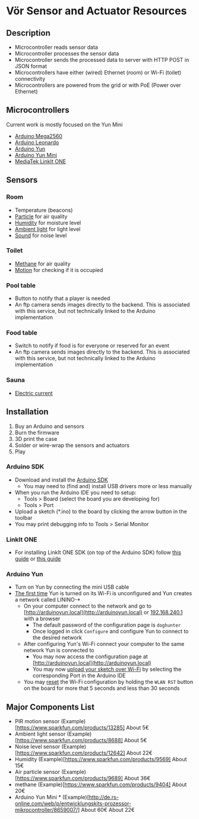 # Vör Sensor and Actuator Resources

## Description
- Microcontroller reads sensor data
- Microcontroller processes the sensor data
- Microcontroller sends the processed data to server with HTTP POST in JSON format
- Microcontrollers have either (wired) Ethernet (room) or Wi-Fi (toilet) connectivity
- Microcontrollers are powered from the grid or with PoE (Power over Ethernet)

## Microcontrollers

Current work is mostly focused on the Yun Mini

- [Arduino Mega2560](http://www.arduino.org/products/boards/4-arduino-boards/arduino-mega-2560)
- [Arduino Leonardo](http://www.arduino.org/products/boards/4-arduino-boards/arduino-leonardo)
- [Arduino Yun](http://www.arduino.org/products/boards/4-arduino-boards/arduino-yun)
- [Arduino Yun Mini](http://www.arduino.org/products/boards/4-arduino-boards/arduino-yun-mini)
- [MediaTek LinkIt ONE](http://www.seeedstudio.com/wiki/LinkIt_ONE)

## Sensors

### Room
- Temperature (beacons)
- [Particle](https://www.sparkfun.com/products/9689) for air quality
- [Humidity](https://www.sparkfun.com/products/9569) for moisture level
- [Ambient light](https://www.sparkfun.com/products/8688) for light level
- [Sound](https://www.sparkfun.com/products/12642) for noise level

### Toilet
- [Methane](https://www.sparkfun.com/products/9404) for air quality
- [Motion](https://www.sparkfun.com/products/13285) for checking if it is occupied

### Pool table
- Button to notify that a player is needed
- An ftp camera sends images directly to the backend. This is associated with this service, but not technically linked to the Arduino implementation

### Food table
- Switch to notify if food is for everyone or reserved for an event
- An ftp camera sends images directly to the backend. This is associated with this service, but not technically linked to the Arduino implementation

### Sauna
- [Electric current](https://www.sparkfun.com/products/11005)

## Installation
1. Buy an Arduino and sensors
2. Burn the firmware
3. 3D print the case
4. Solder or wire-wrap the sensors and actuators
5. Play

### Arduino SDK
- Download and install the [Arduino SDK](https://www.arduino.cc/en/Main/Software)
    - You may need to (find and) install USB drivers more or less manually
- When you run the Arduino IDE you need to setup:
    - Tools > Board (select the board you are developing for)
    - Tools > Port
- Upload a sketch (*.ino) to the board by clicking the arrow button in the toolbar
- You may print debugging info to Tools > Serial Monitor

### LinkIt ONE
- For installing LinkIt ONE SDK (on top of the Arduino SDK) follow [this guide](http://www.seeedstudio.com/wiki/LinkIt_ONE) or [this guide](http://labs.mediatek.com/forums/posts/list/559.page)

### Arduino Yun
- Turn on Yun by connecting the mini USB cable
- [The first time](https://www.arduino.cc/en/Guide/ArduinoYun#toc14) Yun is turned on its Wi-Fi is unconfigured and Yun creates a network called LININO-*
    - On your computer connect to the network and go to [http://arduinoyun.local](http://arduinoyun.local) or [192.168.240.1](192.168.240.1) with a browser
        - The default password of the configuration page is ```doghunter```
        - Once logged in click ```Configure``` and configure Yun to connect to the desired network
    - After configuring Yun's Wi-Fi connect your computer to the same network Yun is connected to
        - You may now access the configuration page at [http://arduinoyun.local](http://arduinoyun.local)
        - You may now [upload your sketch over Wi-Fi](https://www.arduino.cc/en/Guide/ArduinoYun#toc15) by selecting the corresponding Port in the Arduino IDE
    - You may [reset](https://www.arduino.cc/en/Guide/ArduinoYun#toc6) the Wi-Fi configuration by holding the ```WLAN RST``` button on the board for more that 5 seconds and less than 30 seconds

## Major Components List

* PIR motion sensor (Example)[https://www.sparkfun.com/products/13285] About 5€
* Ambient light sensor (Example)[https://www.sparkfun.com/products/8688] About 5€
* Noise level sensor (Example)[https://www.sparkfun.com/products/12642] About 22€
* Humidity (Example)[https://www.sparkfun.com/products/9569] About 15€ 
* Air particle sensor (Example)[https://www.sparkfun.com/products/9689] About 36€
* methane (Example)[https://www.sparkfun.com/products/9404] About 20€
* Arduino Yun Mini * (Example)[http://de.rs-online.com/web/p/entwicklungskits-prozessor-mikrocontroller/8659007/]
About 60€ About 22€
